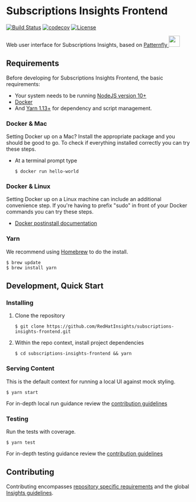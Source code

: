# Subscriptions Insights Frontend
[![Build Status](https://travis-ci.org/RedHatInsights/subscriptions-insights-frontend.svg?branch=master)](https://travis-ci.org/RedHatInsights/subscriptions-insights-frontend)
[![codecov](https://codecov.io/gh/RedHatInsights/subscriptions-insights-frontend/branch/master/graph/badge.svg)](https://codecov.io/gh/RedHatInsights/subscriptions-insights-frontend)
[![License](https://img.shields.io/github/license/RedHatInsights/subscriptions-insights-frontend.svg)](https://github.com/RedHatInsights/subscriptions-insights-frontend/blob/master/LICENSE)

Web user interface for Subscriptions Insights, based on [Patternfly <img src="https://www.patternfly.org/assets/img/logo.svg" height="30" />](https://www.patternfly.org/)

## Requirements
Before developing for Subscriptions Insights Frontend, the basic requirements:
 * Your system needs to be running [NodeJS version 10+](https://nodejs.org/)
 * [Docker](https://docs.docker.com/engine/installation/)
 * And [Yarn 1.13+](https://yarnpkg.com) for dependency and script management.

### Docker & Mac
Setting Docker up on a Mac? Install the appropriate package and you should be good to go. To check if everything installed correctly you can try these steps.
  * At a terminal prompt type

    ```
    $ docker run hello-world
    ```

### Docker & Linux
Setting Docker up on a Linux machine can include an additional convenience step. If you're having to prefix "sudo" in front of your Docker commands you can try these steps.
  * [Docker postinstall documentation](https://docs.docker.com/install/linux/linux-postinstall/)

### Yarn
 We recommend using [Homebrew](https://brew.sh/) to do the install.

  ```
  $ brew update
  $ brew install yarn
  ```

## Development, Quick Start

### Installing
  1. Clone the repository
     ```
     $ git clone https://github.com/RedHatInsights/subscriptions-insights-frontend.git
     ```

  1. Within the repo context, install project dependencies
     ```
     $ cd subscriptions-insights-frontend && yarn
     ```

### Serving Content
This is the default context for running a local UI against mock styling.

  ```
  $ yarn start
  ```

For in-depth local run guidance review the [contribution guidelines](./CONTRIBUTING.md#Serving%20Content) 
  
### Testing
Run the tests with coverage.

  ```
  $ yarn test
  ```
  
For in-depth testing guidance review the [contribution guidelines](./CONTRIBUTING.md#Testing) 

## Contributing
Contributing encompasses [repository specific requirements](./CONTRIBUTING.md) and the global [Insights guidelines](https://cloud.redhat.com/docs/storybook?path=/story/welcome--getting-started).
